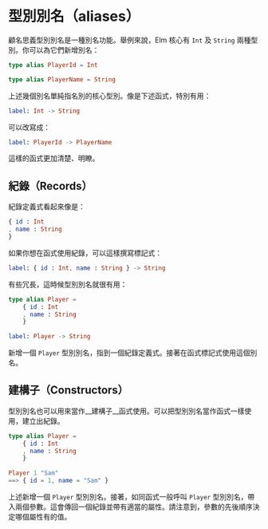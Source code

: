 # 型別別名（aliases）

顧名思義型別別名是一種別名功能。舉例來說，Elm 核心有 `Int` 及 `String` 兩種型別。你可以為它們新增別名：

```elm
type alias PlayerId = Int

type alias PlayerName = String
```

上述幾個別名單純指名別的核心型別。像是下述函式，特別有用：

```elm
label: Int -> String
```

可以改寫成：

```elm
label: PlayerId -> PlayerName
```

這樣的函式更加清楚、明瞭。

## 紀錄（Records）

紀錄定義式看起來像是：

```elm
{ id : Int
, name : String
}
```

如果你想在函式使用紀錄，可以這樣撰寫標記式：

```elm
label: { id : Int, name : String } -> String
```

有些冗長，這時候型別別名就很有用：

```elm
type alias Player =
    { id : Int
    , name : String
    }
  
label: Player -> String
```

新增一個 `Player` 型別別名，指到一個紀錄定義式。接著在函式標記式使用這個別名。

## 建構子（Constructors）

型別別名也可以用來當作__建構子__函式使用。可以把型別別名當作函式一樣使用，建立出紀錄。

```elm
type alias Player =
    { id : Int
    , name : String
    }
  
Player 1 "Sam"
==> { id = 1, name = "Sam" }
```

上述新增一個 `Player` 型別別名。接著，如同函式一般呼叫 `Player` 型別別名，帶入兩個參數。這會傳回一個紀錄並帶有適當的屬性。請注意到，參數的先後順序決定哪個屬性有的值。
